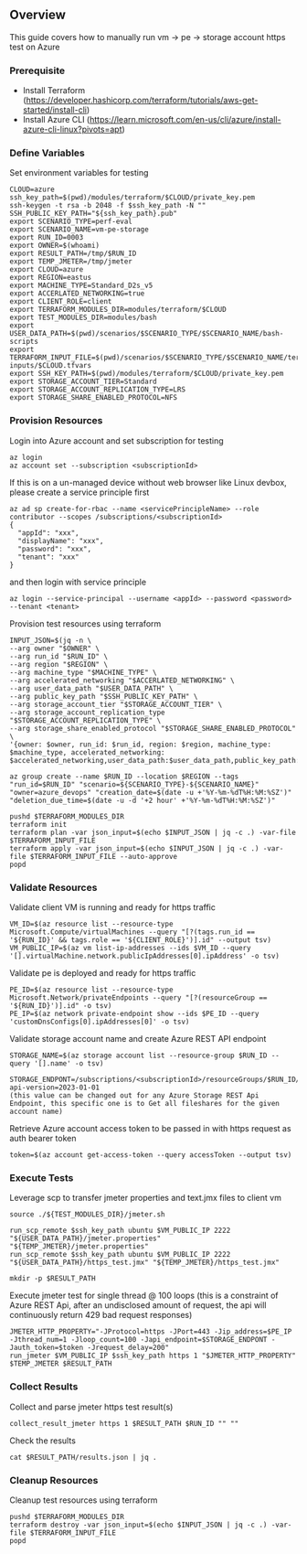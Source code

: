 ## Overview

This guide covers how to manually run vm -> pe -> storage account https test on Azure

### Prerequisite
* Install Terraform (https://developer.hashicorp.com/terraform/tutorials/aws-get-started/install-cli)
* Install Azure CLI (https://learn.microsoft.com/en-us/cli/azure/install-azure-cli-linux?pivots=apt)

### Define Variables
Set environment variables for testing
```
CLOUD=azure
ssh_key_path=$(pwd)/modules/terraform/$CLOUD/private_key.pem
ssh-keygen -t rsa -b 2048 -f $ssh_key_path -N ""
SSH_PUBLIC_KEY_PATH="${ssh_key_path}.pub"
export SCENARIO_TYPE=perf-eval
export SCENARIO_NAME=vm-pe-storage
export RUN_ID=0003
export OWNER=$(whoami)
export RESULT_PATH=/tmp/$RUN_ID
export TEMP_JMETER=/tmp/jmeter
export CLOUD=azure
export REGION=eastus
export MACHINE_TYPE=Standard_D2s_v5
export ACCERLATED_NETWORKING=true
export CLIENT_ROLE=client
export TERRAFORM_MODULES_DIR=modules/terraform/$CLOUD
export TEST_MODULES_DIR=modules/bash
export USER_DATA_PATH=$(pwd)/scenarios/$SCENARIO_TYPE/$SCENARIO_NAME/bash-scripts
export TERRAFORM_INPUT_FILE=$(pwd)/scenarios/$SCENARIO_TYPE/$SCENARIO_NAME/terraform-inputs/$CLOUD.tfvars
export SSH_KEY_PATH=$(pwd)/modules/terraform/$CLOUD/private_key.pem
export STORAGE_ACCOUNT_TIER=Standard
export STORAGE_ACCOUNT_REPLICATION_TYPE=LRS
export STORAGE_SHARE_ENABLED_PROTOCOL=NFS
```

### Provision Resources

Login into Azure account and set subscription for testing
```
az login
az account set --subscription <subscriptionId>
```

If this is on a un-managed device without web browser like Linux devbox, please create a service principle first
```
az ad sp create-for-rbac --name <servicePrincipleName> --role contributor --scopes /subscriptions/<subscriptionId>
{
  "appId": "xxx",
  "displayName": "xxx",
  "password": "xxx",
  "tenant": "xxx"
}
```

and then login with service principle
```
az login --service-principal --username <appId> --password <password> --tenant <tenant>
```

Provision test resources using terraform
```
INPUT_JSON=$(jq -n \
--arg owner "$OWNER" \
--arg run_id "$RUN_ID" \
--arg region "$REGION" \
--arg machine_type "$MACHINE_TYPE" \
--arg accelerated_networking "$ACCERLATED_NETWORKING" \
--arg user_data_path "$USER_DATA_PATH" \
--arg public_key_path "$SSH_PUBLIC_KEY_PATH" \
--arg storage_account_tier "$STORAGE_ACCOUNT_TIER" \
--arg storage_account_replication_type "$STORAGE_ACCOUNT_REPLICATION_TYPE" \
--arg storage_share_enabled_protocol "$STORAGE_SHARE_ENABLED_PROTOCOL" \
'{owner: $owner, run_id: $run_id, region: $region, machine_type: $machine_type, accelerated_networking: $accelerated_networking,user_data_path:$user_data_path,public_key_path:$public_key_path,storage_account_tier:$storage_account_tier,storage_account_replication_type:$storage_account_replication_type,storage_share_enabled_protocol:$storage_share_enabled_protocol}')
 
az group create --name $RUN_ID --location $REGION --tags "run_id=$RUN_ID" "scenario=${SCENARIO_TYPE}-${SCENARIO_NAME}" "owner=azure_devops" "creation_date=$(date -u +'%Y-%m-%dT%H:%M:%SZ')" "deletion_due_time=$(date -u -d '+2 hour' +'%Y-%m-%dT%H:%M:%SZ')"

pushd $TERRAFORM_MODULES_DIR
terraform init
terraform plan -var json_input=$(echo $INPUT_JSON | jq -c .) -var-file $TERRAFORM_INPUT_FILE
terraform apply -var json_input=$(echo $INPUT_JSON | jq -c .) -var-file $TERRAFORM_INPUT_FILE --auto-approve
popd
```

### Validate Resources
Validate client VM is running and ready for https traffic
```
VM_ID=$(az resource list --resource-type Microsoft.Compute/virtualMachines --query "[?(tags.run_id == '${RUN_ID}' && tags.role == '${CLIENT_ROLE}')].id" --output tsv)
VM_PUBLIC_IP=$(az vm list-ip-addresses --ids $VM_ID --query '[].virtualMachine.network.publicIpAddresses[0].ipAddress' -o tsv)
```

Validate pe is deployed and ready for https traffic
```
PE_ID=$(az resource list --resource-type Microsoft.Network/privateEndpoints --query "[?(resourceGroup == '${RUN_ID}')].id" -o tsv)
PE_IP=$(az network private-endpoint show --ids $PE_ID --query 'customDnsConfigs[0].ipAddresses[0]' -o tsv)
```

Validate storage account name and create Azure REST API endpoint
```
STORAGE_NAME=$(az storage account list --resource-group $RUN_ID --query '[].name' -o tsv)

STORAGE_ENDPONT=/subscriptions/<subscriptionId>/resourceGroups/$RUN_ID/providers/Microsoft.Storage/storageAccounts/$STORAGE_NAME/fileServices/default/shares?api-version=2023-01-01
(this value can be changed out for any Azure Storage REST Api Endpoint, this specific one is to Get all fileshares for the given account name)
```

Retrieve Azure account access token to be passed in with https request as auth bearer token
```
token=$(az account get-access-token --query accessToken --output tsv)
```

### Execute Tests
Leverage scp to transfer jmeter properties and text.jmx files to client vm
```
source ./${TEST_MODULES_DIR}/jmeter.sh

run_scp_remote $ssh_key_path ubuntu $VM_PUBLIC_IP 2222 "${USER_DATA_PATH}/jmeter.properties" "${TEMP_JMETER}/jmeter.properties"
run_scp_remote $ssh_key_path ubuntu $VM_PUBLIC_IP 2222 "${USER_DATA_PATH}/https_test.jmx" "${TEMP_JMETER}/https_test.jmx"

mkdir -p $RESULT_PATH
```

Execute jmeter test for single thread @ 100 loops (this is a constraint of Azure REST Api, after an undisclosed amount of request, the api will continuously return 429 bad request responses)
```
JMETER_HTTP_PROPERTY="-JProtocol=https -JPort=443 -Jip_address=$PE_IP -Jthread_num=1 -Jloop_count=100 -Japi_endpoint=$STORAGE_ENDPONT -Jauth_token=$token -Jrequest_delay=200"
run_jmeter $VM_PUBLIC_IP $ssh_key_path https 1 "$JMETER_HTTP_PROPERTY" $TEMP_JMETER $RESULT_PATH
```

### Collect Results
Collect and parse jmeter https test result(s)
```
collect_result_jmeter https 1 $RESULT_PATH $RUN_ID "" ""
```

Check the results
```
cat $RESULT_PATH/results.json | jq .
```

### Cleanup Resources
Cleanup test resources using terraform
```
pushd $TERRAFORM_MODULES_DIR
terraform destroy -var json_input=$(echo $INPUT_JSON | jq -c .) -var-file $TERRAFORM_INPUT_FILE
popd
```